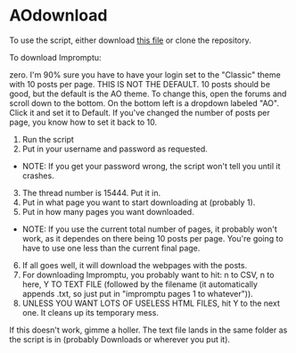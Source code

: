 # AOdownload
To use the script, either download [this file](https://github.com/AidanRB/AOdownload/blob/master/downloadThread.py) or clone the repository.

To download Impromptu:

zero. I'm 90% sure you have to have your login set to the "Classic" theme with 10 posts per page.  THIS IS NOT THE DEFAULT.  10 posts should be good, but the default is the AO theme.  To change this, open the forums and scroll down to the bottom.  On the bottom left is a dropdown labeled "AO".  Click it and set it to Default.  If you've changed the number of posts per page, you know how to set it back to 10.

1. Run the script
2. Put in your username and password as requested.
  * NOTE: If you get your password wrong, the script won't tell you until it crashes.
3. The thread number is 15444.  Put it in.
4. Put in what page you want to start downloading at (probably 1).
5. Put in how many pages you want downloaded.
  * NOTE: If you use the current total number of pages, it probably won't work, as it dependes on there being 10 posts per page.  You're going to have to use one less than the current final page.
6. If all goes well, it will download the webpages with the posts.
7. For downloading Impromptu, you probably want to hit: n to CSV, n to here, Y TO TEXT FILE (followed by the filename (it automatically appends .txt, so just put in "impromptu pages 1 to whatever")).
8. UNLESS YOU WANT LOTS OF USELESS HTML FILES, hit Y to the next one.  It cleans up its temporary mess.

If this doesn't work, gimme a holler.  The text file lands in the same folder as the script is in (probably Downloads or wherever you put it).
